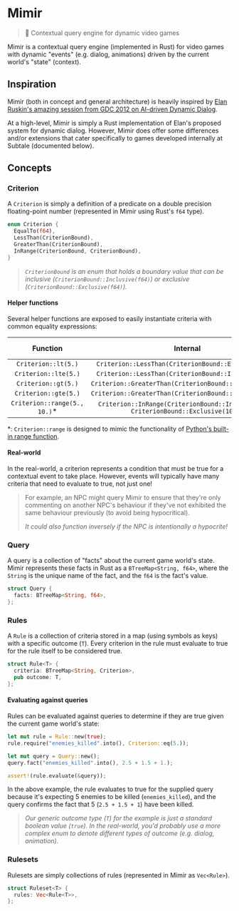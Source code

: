 # Mimir

> 🧠 Contextual query engine for dynamic video games

Mimir is a contextual query engine (implemented in Rust) for video games with dynamic "events" (e.g. dialog, animations) driven by the current world's "state" (context).

## Inspiration

Mimir (both in concept and general architecture) is heavily inspired by [Elan Ruskin's amazing session from GDC 2012 on AI-driven Dynamic Dialog][gdc].

At a high-level, Mimir is simply a Rust implementation of Elan's proposed system for dynamic dialog. However, Mimir does offer some differences and/or extensions that cater specifically to games developed internally at Subtale (documented below).

## Concepts

### Criterion

A `Criterion` is simply a definition of a predicate on a double precision floating-point number (represented in Mimir using Rust's `f64` type).

```rs
enum Criterion {
  EqualTo(f64),
  LessThan(CriterionBound),
  GreaterThan(CriterionBound),
  InRange(CriterionBound, CriterionBound),
}
```

> *`CriterionBound` is an enum that holds a boundary value that can be inclusive (`CriterionBound::Inclusive(f64)`) or exclusive (`CriterionBound::Exclusive(f64)`).*

#### Helper functions

Several helper functions are exposed to easily instantiate criteria with common equality expressions:

| Function             | Internal     | Equivalent to |
| :------------------: | :----------: | :-----------: |
| `Criterion::lt(5.)`  | `Criterion::LessThan(CriterionBound::Exclusive(5.))` | `x < 5`       |
| `Criterion::lte(5.)` | `Criterion::LessThan(CriterionBound::Inclusive(5.))` | `x ≤ 5`       |
| `Criterion::gt(5.)`  | `Criterion::GreaterThan(CriterionBound::Exclusive(5.))`  | `x > 5`       |
| `Criterion::gte(5.)` | `Criterion::GreaterThan(CriterionBound::Inclusive(5.))`  | `x ≥ 5`       |
| `Criterion::range(5., 10.)`* | `Criterion::InRange(CriterionBound::Inclusive(5.), CriterionBound::Exclusive(10.))` | `5 ≤ x < 10` |

*: `Criterion::range` is designed to mimic the functionality of [Python's built-in range function][py-range].

#### Real-world

In the real-world, a criterion represents a condition that must be true for a contextual event to take place. However, events will typically have many criteria that need to evaluate to true, not just one!

> For example, an NPC might query Mimir to ensure that they're only commenting on another NPC's behaviour if they've not exhibited the same behaviour previously (to avoid being hypocritical).
>
> *It could also function inversely if the NPC is intentionally a hypocrite!*

### Query

A query is a collection of "facts" about the current game world's state. Mimir represents these facts in Rust as a `BTreeMap<String, f64>`, where the `String` is the unique name of the fact, and the `f64` is the fact's value.

```rs
struct Query {
  facts: BTreeMap<String, f64>,
};
```

### Rules

A `Rule` is a collection of criteria stored in a map (using symbols as keys) with a specific outcome (`T`). Every criterion in the rule must evaluate to true for the rule itself to be considered true.

```rs
struct Rule<T> {
  criteria: BTreeMap<String, Criterion>,
  pub outcome: T,
};
```

#### Evaluating against queries

Rules can be evaluated against queries to determine if they are true given the current game world's state:

```rs
let mut rule = Rule::new(true);
rule.require("enemies_killed".into(), Criterion::eq(5.));

let mut query = Query::new();
query.fact("enemies_killed".into(), 2.5 + 1.5 + 1.);

assert!(rule.evaluate(&query));
```

In the above example, the rule evaluates to true for the supplied query because it's expecting 5 enemies to be killed (`enemies_killed`), and the query confirms the fact that 5 (`2.5 + 1.5 + 1`) have been killed.

> *Our generic outcome type (`T`) for the example is just a standard boolean value (`true`). In the real-world, you'd probably use a more complex enum to denote different types of outcome (e.g. dialog, animation).*

### Rulesets

Rulesets are simply collections of rules (represented in Mimir as `Vec<Rule>`).

```rs
struct Ruleset<T> {
  rules: Vec<Rule<T>>,
};
```

[gdc]: https://www.youtube.com/watch?v=tAbBID3N64A
[py-range]: https://docs.python.org/3/library/functions.html#func-range

